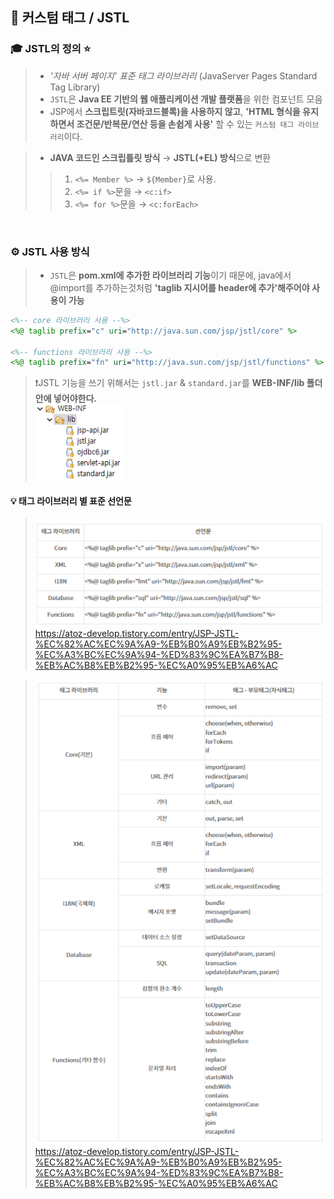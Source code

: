 ## 🧐 커스텀 태그 / JSTL
### 🎓 JSTL의 정의 ⭐
>- *'자바 서버 페이지' 표준 태그 라이브러리* (JavaServer Pages Standard Tag Library)
>-  `JSTL`은 **Java EE 기반의 웹 애플리케이션 개발 플랫폼**을 위한 컴포넌트 모음
>- JSP에서 **스크립트릿(자바코드블록)을 사용하지 않고**, **'HTML 형식을 유지하면서 조건문/반복문/연산 등을 손쉽게 사용'** 할 수 있는 `커스텀 태그 라이브러리`이다. 

>- **JAVA 코드인 스크립틀릿 방식** → **JSTL(+EL) 방식**으로 변환
>> 1.  `<%= Member %>` →  `${Member}`로 사용. 
>> 2. `<%= if %>`문을 →  `<c:if>`
>> 3. `<%= for %>`문을 →  `<c:forEach>`

<br>

### ⚙️ JSTL 사용 방식 
>- `JSTL`은 **pom.xml에 추가한 라이브러리 기능**이기 때문에,  java에서@import를 추가하는것처럼 **'taglib 지시어를 header에 추가'해주어야 사용이 가능**
```jsp
<%-- core 라이브러리 사용 --%>
<%@ taglib prefix="c" uri="http://java.sun.com/jsp/jstl/core" %>

<%-- functions 라이브러리 사용 --%>
<%@ taglib prefix="fn" uri="http://java.sun.com/jsp/jstl/functions" %>
```
> ❗JSTL 기능을 쓰기 위해서는 `jstl.jar` & `standard.jar`를 **WEB-INF/lib 폴더 안에 넣어야한다.** <br>
> <img src="./imgs-README/img1.png" alt="JSTL jar 파일" style="width:140px"> <br/>

#### 💡 태그 라이브러리 별 표준 선언문
> <img src="./imgs-README/img2.png" alt="태그 라이브러리 별 표준 선언문" style="width:550px"> <br/>
> https://atoz-develop.tistory.com/entry/JSP-JSTL-%EC%82%AC%EC%9A%A9-%EB%B0%A9%EB%B2%95-%EC%A3%BC%EC%9A%94-%ED%83%9C%EA%B7%B8-%EB%AC%B8%EB%B2%95-%EC%A0%95%EB%A6%AC

> <img src="./imgs-README/img3.png" alt="태그 라이브러리 별 표준 선언문" style="width:550px"> <br/>
> https://atoz-develop.tistory.com/entry/JSP-JSTL-%EC%82%AC%EC%9A%A9-%EB%B0%A9%EB%B2%95-%EC%A3%BC%EC%9A%94-%ED%83%9C%EA%B7%B8-%EB%AC%B8%EB%B2%95-%EC%A0%95%EB%A6%AC


<br>


